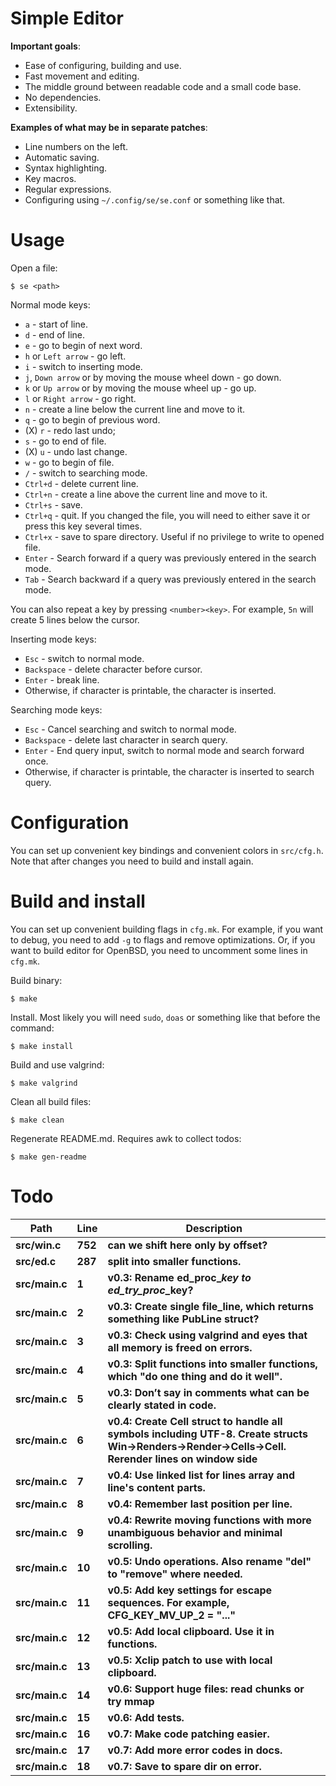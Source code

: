 # Simple Editor

**Important goals**:

- Ease of configuring, building and use.
- Fast movement and editing.
- The middle ground between readable code and a small code base.
- No dependencies.
- Extensibility.

**Examples of what may be in separate patches**:

- Line numbers on the left.
- Automatic saving.
- Syntax highlighting.
- Key macros.
- Regular expressions.
- Configuring using `~/.config/se/se.conf` or something like that.

# Usage

Open a file:

```
$ se <path>
```

Normal mode keys:

- `a` - start of line.
- `d` - end of line.
- `e` - go to begin of next word.
- `h` or `Left arrow` - go left.
- `i` - switch to inserting mode.
- `j`, `Down arrow` or by moving the mouse wheel down - go down.
- `k` or `Up arrow` or by moving the mouse wheel up - go up.
- `l` or `Right arrow` - go right.
- `n` - create a line below the current line and move to it.
- `q` - go to begin of previous word.
- (X) `r` - redo last undo;
- `s` - go to end of file.
- (X) `u` - undo last change.
- `w` - go to begin of file.
- `/` - switch to searching mode.
- `Ctrl+d` - delete current line.
- `Ctrl+n` - create a line above the current line and move to it.
- `Ctrl+s` - save.
- `Ctrl+q` - quit. If you changed the file, you will need to either save it or press this key several times.
- `Ctrl+x` - save to spare directory. Useful if no privilege to write to opened file.
- `Enter` - Search forward if a query was previously entered in the search mode.
- `Tab` - Search backward if a query was previously entered in the search mode.

You can also repeat a key by pressing `<number><key>`. For example, `5n` will create 5 lines below the cursor.

Inserting mode keys:

- `Esc` - switch to normal mode.
- `Backspace` - delete character before cursor.
- `Enter` - break line.
- Otherwise, if character is printable, the character is inserted.

Searching mode keys:

- `Esc` - Cancel searching and switch to normal mode.
- `Backspace` - delete last character in search query.
- `Enter` - End query input, switch to normal mode and search forward once.
- Otherwise, if character is printable, the character is inserted to search query.

# Configuration

You can set up convenient key bindings and convenient colors in `src/cfg.h`. Note that after changes you need to build and install again.

# Build and install

You can set up convenient building flags in `cfg.mk`. For example, if you want to debug, you need to add `-g` to flags and remove optimizations. Or, if you want to build editor for OpenBSD, you need to uncomment some lines in `cfg.mk`.

Build binary:

```
$ make
```

Install. Most likely you will need `sudo`, `doas` or something like that before the command:

```
$ make install
```

Build and use valgrind:

```
$ make valgrind
```

Clean all build files:

```
$ make clean
```

Regenerate README.md. Requires awk to collect todos:

```
$ make gen-readme
```

# Todo

|Path|Line|Description|
|-|-|-|
|**src/win.c**|**752**|**can we shift here only by offset?**|
|**src/ed.c**|**287**|**split into smaller functions.**|
|**src/main.c**|**1**|**v0.3: Rename ed_proc_*_key to ed_try_proc_*_key?**|
|**src/main.c**|**2**|**v0.3: Create single file_line, which returns something like PubLine struct?**|
|**src/main.c**|**3**|**v0.3: Check using valgrind and eyes that all memory is freed on errors.**|
|**src/main.c**|**4**|**v0.3: Split functions into smaller functions, which "do one thing and do it well".**|
|**src/main.c**|**5**|**v0.3: Don’t say in comments what can be clearly stated in code.**|
|**src/main.c**|**6**|**v0.4: Create Cell struct to handle all symbols including UTF-8. Create structs Win->Renders->Render->Cells->Cell. Rerender lines on window side**|
|**src/main.c**|**7**|**v0.4: Use linked list for lines array and line's content parts.**|
|**src/main.c**|**8**|**v0.4: Remember last position per line.**|
|**src/main.c**|**9**|**v0.4: Rewrite moving functions with more unambiguous behavior and minimal scrolling.**|
|**src/main.c**|**10**|**v0.5: Undo operations. Also rename "del" to "remove" where needed.**|
|**src/main.c**|**11**|**v0.5: Add key settings for escape sequences. For example, CFG_KEY_MV_UP_2 = "..."**|
|**src/main.c**|**12**|**v0.5: Add local clipboard. Use it in functions.**|
|**src/main.c**|**13**|**v0.5: Xclip patch to use with local clipboard.**|
|**src/main.c**|**14**|**v0.6: Support huge files: read chunks or try mmap**|
|**src/main.c**|**15**|**v0.6: Add tests.**|
|**src/main.c**|**16**|**v0.7: Make code patching easier.**|
|**src/main.c**|**17**|**v0.7: Add more error codes in docs.**|
|**src/main.c**|**18**|**v0.7: Save to spare dir on error.**|
